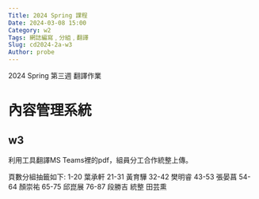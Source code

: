 ```yaml
---
Title: 2024 Spring 課程
Date: 2024-03-08 15:00
Category: w2
Tags: 網誌編寫﹐分組﹐翻譯
Slug: cd2024-2a-w3
Author: probe
---
```


2024 Spring 第三週 翻譯作業

<!-- PELICAN_END_SUMMARY -->

# 內容管理系統
## w3
利用工具翻譯MS Teams裡的pdf，組員分工合作統整上傳。

頁數分組抽籤如下:
1-20  葉承軒
21-31 黃育驊
32-42 樊明睿
43-53 張晏菖
54-64 顏崇祐
65-75 邱崑展
76-87 段勝吉
統整  田芸熏